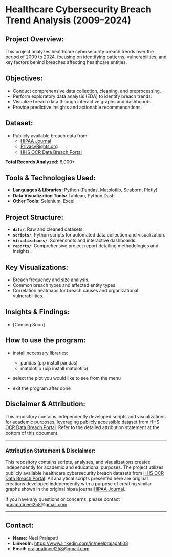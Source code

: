 # Healthcare Cybersecurity Breach Trend Analysis (2009–2024)

## Project Overview:
This project analyzes healthcare cybersecurity breach trends over the period of 2009 to 2024, focusing on identifying patterns, vulnerabilities, and key factors behind breaches affecting healthcare entities.

## Objectives:
- Conduct comprehensive data collection, cleaning, and preprocessing.
- Perform exploratory data analysis (EDA) to identify breach trends.
- Visualize breach data through interactive graphs and dashboards.
- Provide predictive insights and actionable recommendations.

## Dataset:
- Publicly available breach data from:
  - [HIPAA Journal](https://www.hipaajournal.com/)
  - [PrivacyRights.org](https://privacyrights.org/)
  - [HHS OCR Data Breach Portal](https://ocrportal.hhs.gov/ocr/breach/breach_report.jsf)

**Total Records Analyzed:** 6,000+

## Tools & Technologies Used:
- **Languages & Libraries:** Python (Pandas, Matplotlib, Seaborn, Plotly)
- **Data Visualization Tools:** Tableau, Python Dash
- **Other Tools:** Selenium, Excel

## Project Structure:
- **`data/`**: Raw and cleaned datasets.
- **`scripts/`**: Python scripts for automated data collection and visualization.
- **`visualizations/`**: Screenshots and interactive dashboards.
- **`reports/`**: Comprehensive project report detailing methodologies and insights.

## Key Visualizations:
- Breach frequency and size analysis.
- Common breach types and affected entity types.
- Correlation heatmaps for breach causes and organizational vulnerabilities.

## Insights & Findings:
- [Coming Soon]

## How to use the program:
- install necessary libraries:
    - pandas (pip install pandas)
    - matplotlib (pip install matplotlib)
 
- select the plot you would like to see from the menu
- exit the program after done

## Disclaimer & Attribution:
This repository contains independently developed scripts and visualizations for academic purposes, leveraging publicly accessible dataset from [HHS OCR Data Breach Portal](https://ocrportal.hhs.gov/ocr/breach/breach_report.jsf). Refer to the detailed attribution statement at the bottom of this document.

---

### Attribution Statement & Disclaimer:
This repository contains scripts, analyses, and visualizations created independently for academic and educational purposes. The project utilizes publicly available healthcare cybersecurity breach datasets from [HHS OCR Data Breach Portal](https://ocrportal.hhs.gov/ocr/breach/breach_report.jsf). All analytical scripts presented here are original creations developed independently with a purpose of creating similar graphs shown in the original hipaa journal[HIPAA Journal](https://www.hipaajournal.com/).

If you have any questions or concerns, please contact prajapatineel258@gmail.com.

---

## Contact:
- **Name:** Neel Prajapati
- **LinkedIn:** https://www.linkedin.com/in/neelprajapati08
- **Email:** prajapatineel258@gmail.com
